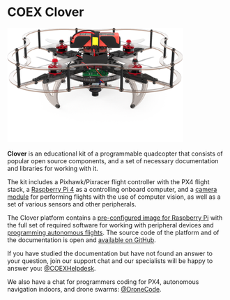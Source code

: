 # COEX Clover

<img class="center bigclever zoom" src="../assets/clever4-front-white-large.png" width="80%" alt="COEX Clover 4">

**Clover** is an educational kit of a programmable quadcopter that consists of popular open source components, and a set of necessary documentation and libraries for working with it.

The kit includes a Pixhawk/Pixracer flight controller with the PX4 flight stack, a [Raspberry Pi 4](raspberry.md) as a controlling onboard computer, and a [camera module](camera.md) for performing flights with the use of computer vision, as well as a set of various sensors and other peripherals.

The Clover platform contains a [pre-configured image for Raspberry Pi](image.md) with the full set of required software for working with peripheral devices and [programming autonomous flights](simple_offboard.md). The source code of the platform and of the documentation is open and [available on GitHub](https://github.com/CopterExpress/clover).

If you have studied the documentation but have not found an answer to your question, join our support chat and our specialists will be happy to answer you: [@COEXHelpdesk](tg://resolve?domain=COEXHelpdesk).

We also have a chat for programmers coding for PX4, autonomous navigation indoors, and drone swarms: [@DroneCode](tg://resolve?domain=DroneCode).
